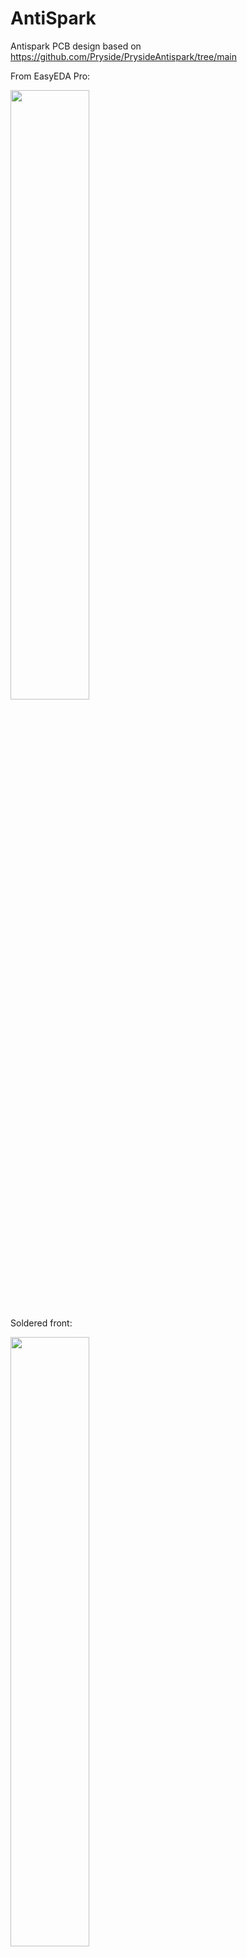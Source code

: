# AntiSpark
Antispark PCB design based on https://github.com/Pryside/PrysideAntispark/tree/main

From EasyEDA Pro:

<img src="https://github.com/GundarsM/AntiSpark/assets/127497152/093f17d6-6bb6-4800-b49b-b480dc598b21" width = 50%>

Soldered front:

<img src="https://github.com/GundarsM/AntiSpark/assets/127497152/2970cff2-3700-4c7c-92cb-667a9c09d273" width = 50%>

Soldered back:

<img src="https://github.com/GundarsM/AntiSpark/assets/127497152/e41ce9a1-1077-40d7-9259-50ad007fc818" width = 50%>

In case:

<img src="https://github.com/GundarsM/AntiSpark/assets/127497152/79943052-9eac-476d-986c-66e4ac283eca" width = 50%>

Case CAD:

<img src="https://github.com/GundarsM/AntiSpark/assets/127497152/698a51d1-a5d0-4ee3-9c50-67e0de2f367a" width = 50%>
